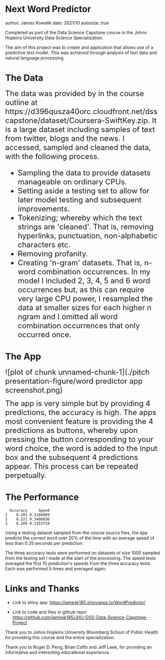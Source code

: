 Next Word Predictor
========================================================
author: James Kowalik
date: 2021/10
autosize: true

Completed as part of the Data Science Capstone course in the Johns Hopkins University Data Science Specialization.

The aim of this project was to create and application that allows use of a predictive text model. This was achieved through analysis of text data and natural language processing.

The Data
========================================================
<font size="5">
The data was provided by in the course outline at https://d396qusza40orc.cloudfront.net/dsscapstone/dataset/Coursera-SwiftKey.zip. It is a large dataset including samples of text from twitter, blogs and the news. I accessed, sampled and cleaned the data, with the following process.

- Sampling the data to provide datasets manageable on ordinary CPUs.
- Setting aside a testing set to allow for later model testing and subsequent improvements.
- Tokenizing; whereby which the text strings are 'cleaned'. That is, removing hyperlinks, punctuation, non-alphabetic characters etc.
- Removing profanity.
- Creating 'n-gram' datasets. That is, n-word combination occurrences. In my model I included 2, 3, 4, 5 and 6 word occurrences but, as this can require very large CPU power, I resampled the data at smaller sizes for each higher n ngram and I omitted all word combination occurrences that only occurred once.
</font>

The App
========================================================
<font size="5">
![plot of chunk unnamed-chunk-1](./pitch presentation-figure/word predictor app screenshot.png)

The app is very simple but by providing 4 predictions, the accuracy is high. The apps most convenient feature is providing the 4 predictions as buttons, whereby upon pressing the button corresponding to your word choice, the word is added to the input box and the subsequent 4 predictions appear. This process can be repeated perpetually.
</font>

The Performance
========================================================


```
  Accuracy     Speed
1    0.201 0.3184089
2    0.221 0.3486036
3    0.209 0.3353719
```

Using a testing dataset sampled from the course source files, the app predicts the correct word over 20% of the time with an average speed of less than 0.35 seconds per prediction. 

The three accuracy tests were performed on datasets of size 1000 sampled from the testing set I made at the start of the processing. The speed tests averaged the first 10 prediction's speeds from the three accuracy tests. Each was performed 5 times and averaged again.

Links and Thanks
========================================================

- Link to shiny app: https://jamesk185.shinyapps.io/WordPredictor/

- Link to code and files in github repo: https://github.com/jamesk185/JHU-DSS-Data-Science-Capstone-Project

Thank you to Johns Hopkins University Bloomberg School of Public Health for providing this course and the entire specialization. 

Thank you to Roger D. Peng, Brian Caffo and Jeff Leek, for providing an informative and interesting educational experience.
